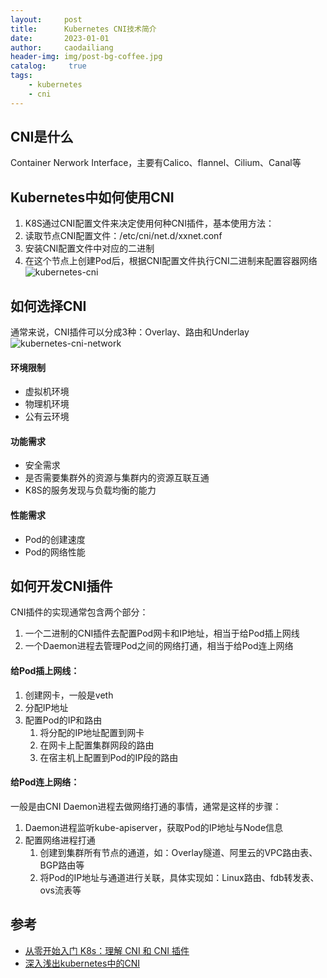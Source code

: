 ```yaml
---
layout:     post
title:      Kubernetes CNI技术简介
date:       2023-01-01
author:     caodailiang
header-img: img/post-bg-coffee.jpg
catalog: 	 true
tags:
    - kubernetes
    - cni
---
```


## CNI是什么
Container Nerwork Interface，主要有Calico、flannel、Cilium、Canal等

## Kubernetes中如何使用CNI
1. K8S通过CNI配置文件来决定使用何种CNI插件，基本使用方法：
2. 读取节点CNI配置文件：/etc/cni/net.d/xxnet.conf
3. 安装CNI配置文件中对应的二进制
4. 在这个节点上创建Pod后，根据CNI配置文件执行CNI二进制来配置容器网络
![kubernetes-cni](https://caodailiang.github.io/img/posts/k8s-cni-1.png)

## 如何选择CNI
通常来说，CNI插件可以分成3种：Overlay、路由和Underlay
![kubernetes-cni-network](https://caodailiang.github.io/img/posts/k8s-cni-network.webp)

#### 环境限制
- 虚拟机环境
- 物理机环境
- 公有云环境

#### 功能需求
- 安全需求
- 是否需要集群外的资源与集群内的资源互联互通
- K8S的服务发现与负载均衡的能力

#### 性能需求
- Pod的创建速度
- Pod的网络性能

## 如何开发CNI插件
CNI插件的实现通常包含两个部分：
1. 一个二进制的CNI插件去配置Pod网卡和IP地址，相当于给Pod插上网线
2. 一个Daemon进程去管理Pod之间的网络打通，相当于给Pod连上网络

#### 给Pod插上网线：
1. 创建网卡，一般是veth
2. 分配IP地址
3. 配置Pod的IP和路由
    1. 将分配的IP地址配置到网卡
    2. 在网卡上配置集群网段的路由
    3. 在宿主机上配置到Pod的IP段的路由

#### 给Pod连上网络：
一般是由CNI Daemon进程去做网络打通的事情，通常是这样的步骤：
1. Daemon进程监听kube-apiserver，获取Pod的IP地址与Node信息
2. 配置网络进程打通
    1. 创建到集群所有节点的通道，如：Overlay隧道、阿里云的VPC路由表、BGP路由等
    2. 将Pod的IP地址与通道进行关联，具体实现如：Linux路由、fdb转发表、ovs流表等

## 参考
- [从零开始入门 K8s：理解 CNI 和 CNI 插件](https://www.infoq.cn/article/6mdfwwghzadihiq9ldst) 
- [深入浅出kubernetes中的CNI](https://zhuanlan.zhihu.com/p/110648535)
